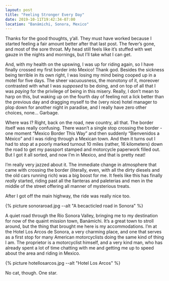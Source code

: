 ```yaml
---
layout: post
title: "Feeling Stronger Every Day"
date: 2019-10-11T19:42:34-07:00
location: "Banámichi, Sonora, Mexico"
---
```


Thanks for the good thoughts, y’all. They must have worked because I started feeling a fair amount better after that last post. The fever’s gone, and most of the sore throat. My head still feels like it’s stuffed with wet gauze in the nights and mornings, but I’ll take what I can get.

And, with my health on the upswing, I was up for riding again, so I have finally crossed my first border into Mexico! Thank god. Besides the sickness being terrible in its own right, I was losing my mind being cooped up in a motel for five days. The sheer vacuousness, the monotony of it, moreover contrasted with what I was _supposed_ to be doing, and on top of all that I was _paying_ for the privilege of being in this misery. Really, I don’t mean to harp on this, but waking up on the fourth day of feeling not a lick better than the previous day and dragging myself to the (very nice) hotel manager to plop down for another night in paradise, and I really have zero other choices, none... Garbage.

Where was I? Right, back on the road, new country, all that. The border itself was really confusing. There wasn’t a single stop crossing the border - one moment “Mexico Border This Way” and then suddenly “Bienvenidos a México” and I was riding through a Mexican town. And then it turns out I had to stop at a poorly marked turnout 10 miles (rather, 16 kilometers) down the road to get my passport stamped and motorcycle paperwork filled out. But I got it all sorted, and now I’m in Mexico, and that is pretty neat!

I’m really very jazzed about it. The immediate change in atmosphere that came with crossing the border (literally, even, with all the dirty diesels and the old cars running rich) was a big boost for me. It feels like this has finally _really_ started, riding past all the llanteras and paleterias and men in the middle of the street offering all manner of mysterious treats.

After I got off the main highway, the ride was really nice too.

{% picture sonoraroad.jpg --alt "A becacticled road in Sonora" %}

A quiet road through the Río Sonora Valley, bringing me to my destination for now of the quaint mission town, Banámichi. It’s a great town to stroll around, but the thing that brought me here is my accommodations. I’m at the Hotel Los Arcos de Sonora, a very charming place, and one that serves as a first stop for many American motorcyclists doing the same kind of thing I am. The proprietor is a motorcyclist himself, and a very kind man, who has already spent a lot of time chatting with me and getting me up to speed about the area and riding in Mexico.

{% picture hotellosarcos.jpg --alt "Hotel Los Arcos" %}

No cat, though. One star.